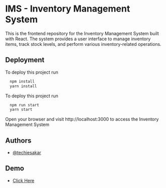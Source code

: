 # IMS - Inventory Management System

This is the frontend repository for the Inventory Management System built with React. The system provides a user interface to manage inventory items, track stock levels, and perform various inventory-related operations.

## Deployment

To deploy this project run

```bash
  npm install
  yarn install
```

To deploy this project run

```bash
  npm run start
  yarn start
```

Open your browser and visit http://localhost:3000 to access the Inventory Management System

## Authors

- [@techiesakar](https://www.github.com/techiesakar)

## Demo

- [Click Here](https://ims-sakar.vercel.app)
